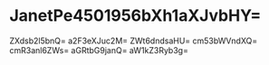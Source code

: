 # JanetPe4501956bXh1aXJvbHY=
ZXdsb2l5bnQ=
a2F3eXJuc2M=
ZWt6dndsaHU=
cm53bWVndXQ=
cmR3anl6ZWs=
aGRtbG9janQ=
aW1kZ3Ryb3g=

